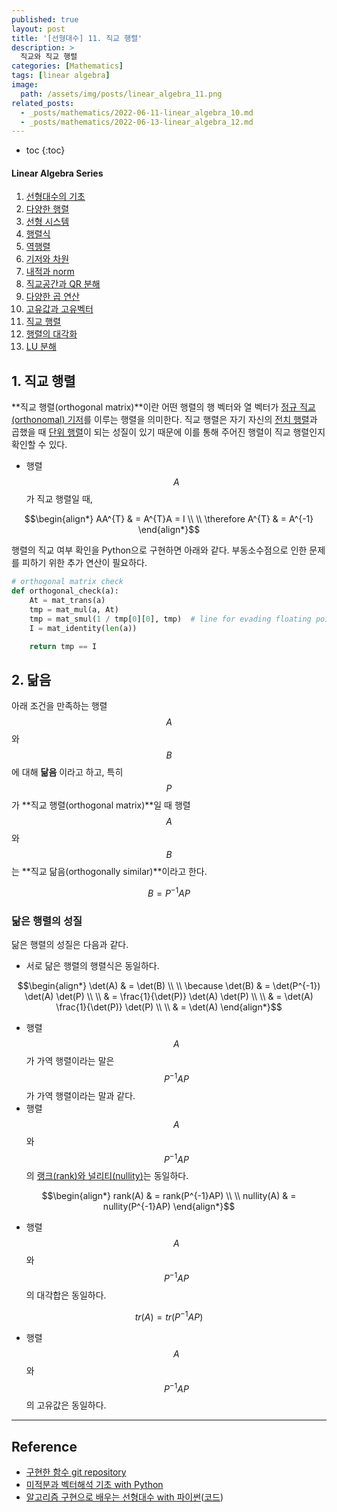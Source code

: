 ```yaml
---
published: true
layout: post
title: '[선형대수] 11. 직교 행렬'
description: >
  직교와 직교 행렬
categories: [Mathematics]
tags: [linear algebra]
image:
  path: /assets/img/posts/linear_algebra_11.png
related_posts:
  - _posts/mathematics/2022-06-11-linear_algebra_10.md
  - _posts/mathematics/2022-06-13-linear_algebra_12.md
---
```

* toc
{:toc}

<h4>Linear Algebra Series</h4>
<div class="taxonomy__index">
  <ol class="description">
    <li><a href="/mathematics/linear_algebra_01/">선형대수의 기초</a></li>
    <li><a href="/mathematics/linear_algebra_02/">다양한 행렬</a></li>
    <li><a href="/mathematics/linear_algebra_03/">선형 시스템</a></li>
    <li><a href="/mathematics/linear_algebra_04/">행렬식</a></li>
    <li><a href="/mathematics/linear_algebra_05/">역행렬</a></li>
    <li><a href="/mathematics/linear_algebra_06/">기저와 차원</a></li>
    <li><a href="/mathematics/linear_algebra_07/">내적과 norm</a></li>
    <li><a href="/mathematics/linear_algebra_08/">직교공간과 QR 분해</a></li>
    <li><a href="/mathematics/linear_algebra_09/">다양한 곱 연산</a></li>
    <li><a href="/mathematics/linear_algebra_10/">고유값과 고유벡터</a></li>
    <li><a href="/mathematics/linear_algebra_11/">직교 행렬</a></li>
    <li><a href="/mathematics/linear_algebra_12/">행렬의 대각화</a></li>
    <li><a href="/mathematics/linear_algebra_13/">LU 분해</a></li>
  </ol>
</div>

## 1. 직교 행렬

**직교 행렬(orthogonal matrix)**이란 어떤 행렬의 행 벡터와 열 벡터가 [정규 직교(orthonomal) 기저](/mathematics/linear_algebra_08/#1-직교-공간)를 이루는 행렬을 의미한다. 직교 행렬은 자기 자신의 [전치 행렬](/mathematics/linear_algebra_02/#1-전치-행렬)과 곱했을 때 [단위 행렬](/mathematics/linear_algebra_02/#4-단위-행렬)이 되는 성질이 있기 때문에 이를 통해 주어진 행렬이 직교 행렬인지 확인할 수 있다.  

- 행렬 $$A$$가 직교 행렬일 때,

$$\begin{align*}
AA^{T} & = A^{T}A = I \\
\\
\therefore A^{T} & = A^{-1}
\end{align*}$$

행렬의 직교 여부 확인을 Python으로 구현하면 아래와 같다. 부동소수점으로 인한 문제를 피하기 위한 추가 연산이 필요하다.  

```python
# orthogonal matrix check
def orthogonal_check(a):
    At = mat_trans(a)
    tmp = mat_mul(a, At)
    tmp = mat_smul(1 / tmp[0][0], tmp)  # line for evading floating point error
    I = mat_identity(len(a))

    return tmp == I
```

## 2. 닮음

아래 조건을 만족하는 행렬 $$A$$와 $$B$$에 대해 **닮음** 이라고 하고, 특히 $$P$$가 **직교 행렬(orthogonal matrix)**일 때 행렬 $$A$$와 $$B$$는 **직교 닮음(orthogonally similar)**이라고 한다.  

$$B = P^{-1}AP$$

### 닮은 행렬의 성질

닮은 행렬의 성질은 다음과 같다.  

- 서로 닮은 행렬의 행렬식은 동일하다.

$$\begin{align*}
\det(A) & = \det(B) \\
\\
\because \det(B) & = \det(P^{-1}) \det(A) \det(P) \\
\\
& = \frac{1}{\det(P)} \det(A) \det(P) \\
\\
& =  \det(A) \frac{1}{\det(P)} \det(P) \\
\\
& =  \det(A)
\end{align*}$$

- 행렬 $$A$$가 가역 행렬이라는 말은 $$P^{-1}AP$$가 가역 행렬이라는 말과 같다.
- 행렬 $$A$$와 $$P^{-1}AP$$의 [랭크(rank)와 널리티(nullity)](/mathematics/linear_algebra_06/#7-랭크와-널리티)는 동일하다.

$$\begin{align*}
rank(A) & = rank(P^{-1}AP) \\
\\
nullity(A) & = nullity(P^{-1}AP)
\end{align*}$$

- 행렬 $$A$$와 $$P^{-1}AP$$의 대각합은 동일하다.

$$tr(A) = tr(P^{-1}AP)$$

- 행렬 $$A$$와 $$P^{-1}AP$$의 고유값은 동일하다.

---
## Reference
- [구현한 함수 git repository](https://github.com/djccnt15/mathematics)
- [미적분과 벡터해석 기초 with Python](http://www.kyobobook.co.kr/product/detailViewKor.laf?mallGb=KOR&ejkGb=KOR&barcode=9791160735314)
- [알고리즘 구현으로 배우는 선형대수 with 파이썬](http://www.kyobobook.co.kr/product/detailViewKor.laf?mallGb=KOR&ejkGb=KOR&barcode=9791165921125)([코드](https://github.com/bjpublic/linearalgebra))